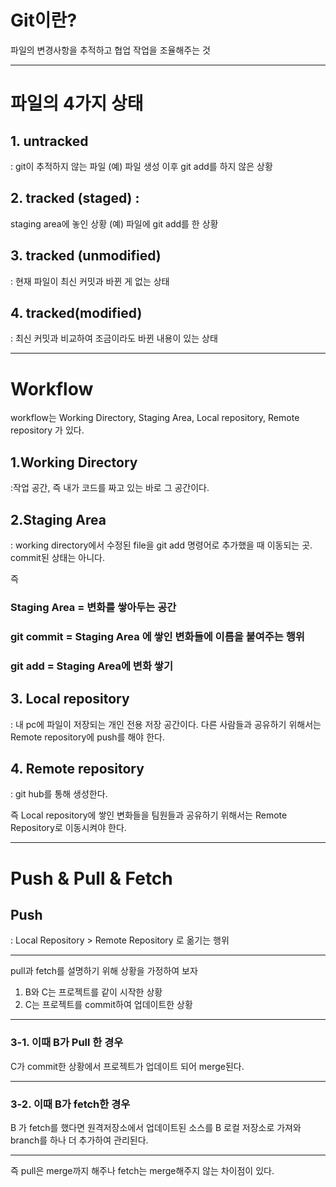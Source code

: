 # Git이란?
파일의 변경사항을 추적하고 협업 작업을 조율해주는 것



----
# 파일의 4가지 상태

## 1. untracked 
   : git이 추적하지 않는 파일 (예) 파일 생성 이후 git add를 하지 않은 상황
## 2. tracked (staged) : 
staging area에 놓인 상황 (예) 파일에 git add를 한 상황
## 3. tracked (unmodified) 
: 현재 파일이 최신 커밋과 바뀐 게 없는 상태
## 4. tracked(modified) 
: 최신 커밋과 비교하여 조금이라도 바뀐 내용이 있는 상태

---
# Workflow
workflow는 Working Directory, Staging Area, Local repository, Remote repository 가 있다.

## 1.Working Directory 
:작업 공간, 즉 내가 코드를 짜고 있는 바로 그 공간이다.

## 2.Staging Area 
: working directory에서 수정된 file을 git add 명령어로 추가했을 때 이동되는 곳. commit된 상태는 아니다.

즉

### Staging Area = 변화를 쌓아두는 공간

### git commit = Staging Area 에 쌓인 변화들에 이름을 붙여주는 행위

### git add = Staging Area에 변화 쌓기


## 3. Local repository
: 내 pc에 파일이 저장되는 개인 전용 저장 공간이다.
다른 사람들과 공유하기 위해서는 Remote repository에 push를 해야 한다.

## 4. Remote repository
: git hub를 통해 생성한다.



즉 Local repository에 쌓인 변화들을 팀원들과 공유하기 위해서는 Remote Repository로 이동시켜야 한다.

---
# Push & Pull & Fetch


## Push
: Local Repository > Remote Repository 로 옮기는 행위

---
pull과 fetch를 설명하기 위해 상황을 가정하여 보자

1. B와 C는 프로젝트를 같이 시작한 상황
2. C는 프로젝트를 commit하여 업데이트한 상황

--- 

### 3-1. 이때 B가 Pull 한 경우

 C가 commit한 상황에서 프로젝트가 업데이트 되어 merge된다.

---

 ### 3-2. 이때 B가 fetch한 경우

B 가 fetch를 했다면 원격저장소에서 업데이트된 소스를 B 로컬 저장소로 가져와 branch를 하나 더 추가하여 관리된다.

---
즉 pull은 merge까지 해주나 fetch는 merge해주지 않는 차이점이 있다.
